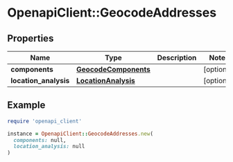 # OpenapiClient::GeocodeAddresses

## Properties

| Name | Type | Description | Notes |
| ---- | ---- | ----------- | ----- |
| **components** | [**GeocodeComponents**](GeocodeComponents.md) |  | [optional] |
| **location_analysis** | [**LocationAnalysis**](LocationAnalysis.md) |  | [optional] |

## Example

```ruby
require 'openapi_client'

instance = OpenapiClient::GeocodeAddresses.new(
  components: null,
  location_analysis: null
)
```

